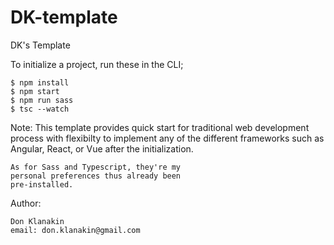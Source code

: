 # DK-template 

DK's Template

To initialize a project, run these in the CLI;

    $ npm install
    $ npm start
    $ npm run sass
    $ tsc --watch

Note: This template provides quick start for 
    traditional web development process with
    flexibilty to implement any of the different
    frameworks such as Angular, React, or Vue
    after the initialization.
    
    As for Sass and Typescript, they're my
    personal preferences thus already been
    pre-installed.

Author:

    Don Klanakin
    email: don.klanakin@gmail.com